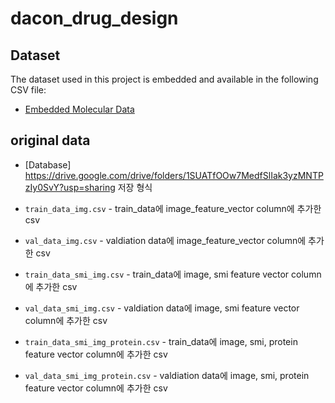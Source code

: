 # dacon_drug_design

## Dataset

The dataset used in this project is embedded and available in the following CSV file:

- [Embedded Molecular Data](https://drive.google.com/drive/folders/1xAyoFnPA4UO_SEDN4oe95BIv9UNbMzE6?usp=sharing)


## original data

- [Database] https://drive.google.com/drive/folders/1SUATfOOw7MedfSlIak3yzMNTPzIy0SvY?usp=sharing
저장 형식

- `train_data_img.csv` - train_data에 image_feature_vector column에 추가한 csv  
- `val_data_img.csv` - valdiation data에 image_feature_vector column에 추가한 csv

- `train_data_smi_img.csv` - train_data에 image, smi feature vector column에 추가한 csv  
- `val_data_smi_img.csv` - valdiation data에 image, smi feature vector column에 추가한 csv

- `train_data_smi_img_protein.csv` - train_data에 image, smi, protein feature vector column에 추가한 csv  
- `val_data_smi_img_protein.csv` - valdiation data에 image, smi, protein feature vector column에 추가한 csv
